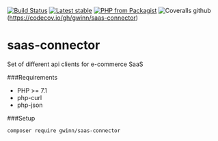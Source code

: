 [![Build Status](https://img.shields.io/travis/gwinn/saas-connector/master.svg?style=flat-square)](https://travis-ci.org/gwinn/saas-connector)
[![Latest stable](https://img.shields.io/packagist/v/gwinn/saas-connector.svg?style=flat-square)](https://packagist.org/packages/gwinn/saas-connector)
[![PHP from Packagist](https://img.shields.io/packagist/php-v/gwinn/saas-connector.svg?style=flat-square)](https://packagist.org/packages/gwinn/saas-connector)
![Coveralls github](https://img.shields.io/coveralls/github/gwinn/saas-connector.svg?style=flat-square)(https://codecov.io/gh/gwinn/saas-connector)


saas-connector
==============

Set of different api clients for e-commerce SaaS

###Requirements

* PHP >= 7.1
* php-curl
* php-json

###Setup
```
composer require gwinn/saas-connector
```

